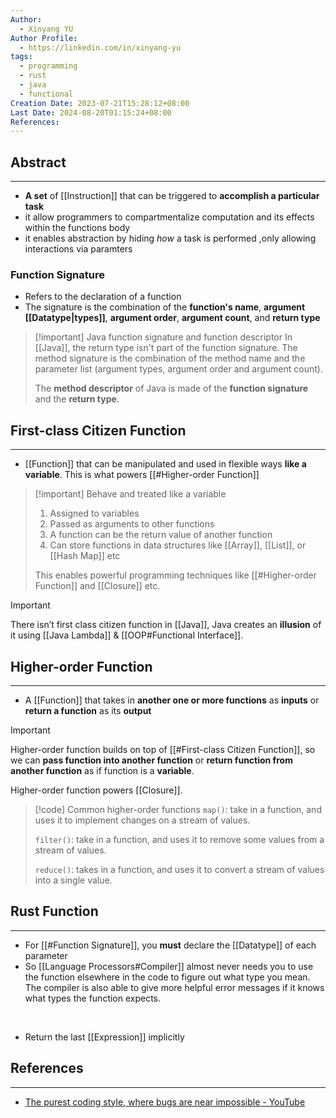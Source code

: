 ```yaml
---
Author:
  - Xinyang YU
Author Profile:
  - https://linkedin.com/in/xinyang-yu
tags:
  - programming
  - rust
  - java
  - functional
Creation Date: 2023-07-21T15:28:12+08:00
Last Date: 2024-08-20T01:15:24+08:00
References: 
---
```

## Abstract
---
- **A set** of [[Instruction]] that can be triggered to **accomplish a particular task**
- it allow programmers to compartmentalize computation and its effects within the functions body 
- it enables abstraction by hiding _how_ a task is performed ,only allowing interactions via paramters 

### Function Signature 
- Refers to the declaration of a function
- The signature is the combination of the **function's name**, **argument [[Datatype|types]]**, **argument order**, **argument count**, and **return type**

>[!important] Java function signature and function descriptor
> In [[Java]], the return type isn't part of the function signature. The method signature is the combination of the method name and the parameter list (argument types, argument order and argument count).
> 
> The **method descriptor** of Java is made of the **function signature** and the **return type**.

## First-class Citizen Function
---
- [[Function]] that can be manipulated and used in flexible ways **like a variable**. This is what powers [[#Higher-order Function]]

>[!important] Behave and treated like a variable
> 1. Assigned to variables
> 2. Passed as arguments to other functions
> 3. A function can be the return value of another function
> 4. Can store functions in data structures like [[Array]], [[List]], or [[Hash Map]] etc
>    
> This enables powerful programming techniques like [[#Higher-order Function]] and [[Closure]] etc.

>[!important]
> There isn’t first class citizen function in [[Java]], Java creates an **illusion** of it using [[Java Lambda]] & [[OOP#Functional Interface]].

## Higher-order Function
---
- A [[Function]] that takes in **another one or more functions** as **inputs** or **return a function** as its **output**

>[!important]
> Higher-order function builds on top of [[#First-class Citizen Function]], so we can **pass function into another function** or **return function from another function** as if function is a **variable**.
> 
> Higher-order function powers [[Closure]].

>[!code] Common higher-order functions
> `map()`: take in a function, and uses it to implement changes on a stream of values.
> 
> `filter()`: take in a function, and uses it to remove some values from a stream of values.
> 
> `reduce()`: takes in a function, and uses it to convert a stream of values into a single value.
## Rust Function
---
- For [[#Function Signature]], you **must** declare the [[Datatype]] of each parameter
- So [[Language Processors#Compiler]] almost never needs you to use the function elsewhere in the code to figure out what type you mean. The compiler is also able to give more helpful error messages if it knows what types the function expects.
</br>

- Return the last [[Expression]] implicitly


## References
---
- [The purest coding style, where bugs are near impossible - YouTube](https://www.youtube.com/watch?v=HlgG395PQWw&t=84s)